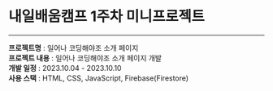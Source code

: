 # 내일배움캠프 1주차 미니프로젝트
<hr/>

<b>프로젝트명</b> : 일어나 코딩해야조 소개 페이지<br/>
<b>프로젝트 내용</b> : 일어나 코딩해야조 소개 페이지 개발<br/>
<b>개발 일정</b> : 2023.10.04 - 2023.10.10<br/>
<b>사용 스택</b> : HTML, CSS, JavaScript, Firebase(Firestore)<br/>